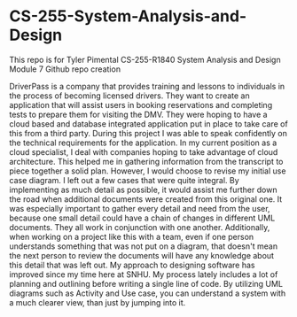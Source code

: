# CS-255-System-Analysis-and-Design

This repo is for Tyler Pimental 
CS-255-R1840 System Analysis and Design
Module 7 Github repo creation


DriverPass is a company that provides training and lessons to individuals in the process of becoming licensed drivers. They want to create an application that will assist users in booking reservations and completing tests to prepare them for visiting the DMV. They were hoping to have a cloud based and database integrated application put in place to take care of this from a third party. During this project I was able to speak confidently on the technical requirements for the application. In my current position as a cloud specialist, I deal with companies hoping to take advantage of cloud architecture. This helped me in gathering information from the transcript to piece together a solid plan. However, I would choose to revise my initial use case diagram. I left out a few cases that were quite integral. By implementing as much detail as possible, it would assist me further down the road when additional documents were created from this original one. It was especially important to gather every detail and need from the user, because one small detail could have a chain of changes in different UML documents. They all work in conjunction with one another.  Additionally, when working on a project like this with a team, even if one person understands something that was not put on a diagram, that doesn't mean the next person to review the documents will have any knowledge about this detail that was left out. My approach to designing software has improved since my time here at SNHU. My process lately includes a lot of planning and outlining before writing a single line of code. By utilizing UML diagrams such as Activity and Use case, you can understand a system with a much clearer view, than just by jumping into it. 

 
